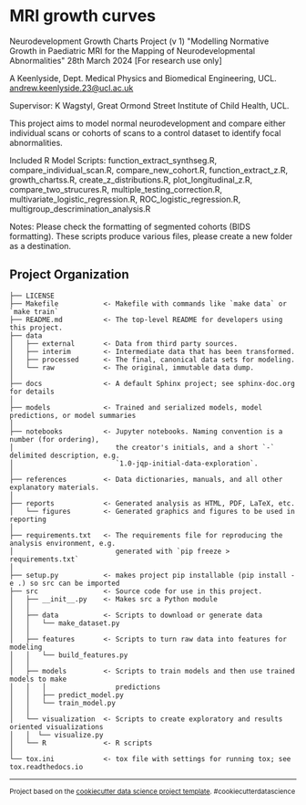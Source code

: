 MRI growth curves
==============================

Neurodevelopment Growth Charts Project (v 1)
"Modelling Normative Growth in Paediatric MRI for the Mapping of Neurodevelopmental Abnormalities"
28th March 2024
[For research use only]

A Keenlyside,
Dept. Medical Physics and Biomedical Engineering, UCL. 
andrew.keenlyside.23@ucl.ac.uk

Supervisor: K Wagstyl,
Great Ormond Street Institute of Child Health, UCL.

This project aims to model normal neurodevelopment and compare either individual scans or 
cohorts of scans to a control dataset to identify focal abnormalities.

Included R Model Scripts:
function_extract_synthseg.R,
compare_individual_scan.R,
compare_new_cohort.R,
function_extract_z.R,
growth_chartss.R,
create_z_distributions.R,
plot_longitudinal_z.R,
compare_two_strucures.R,
multiple_testing_correction.R,
multivariate_logistic_regression.R,
ROC_logistic_regression.R,
multigroup_descrimination_analysis.R


Notes:
Please check the formatting of segmented cohorts (BIDS formatting).
These scripts produce various files, please create a new folder as a destination.

Project Organization
------------

    ├── LICENSE
    ├── Makefile           <- Makefile with commands like `make data` or `make train`
    ├── README.md          <- The top-level README for developers using this project.
    ├── data
    │   ├── external       <- Data from third party sources.
    │   ├── interim        <- Intermediate data that has been transformed.
    │   ├── processed      <- The final, canonical data sets for modeling.
    │   └── raw            <- The original, immutable data dump.
    │
    ├── docs               <- A default Sphinx project; see sphinx-doc.org for details
    │
    ├── models             <- Trained and serialized models, model predictions, or model summaries
    │
    ├── notebooks          <- Jupyter notebooks. Naming convention is a number (for ordering),
    │                         the creator's initials, and a short `-` delimited description, e.g.
    │                         `1.0-jqp-initial-data-exploration`.
    │
    ├── references         <- Data dictionaries, manuals, and all other explanatory materials.
    │
    ├── reports            <- Generated analysis as HTML, PDF, LaTeX, etc.
    │   └── figures        <- Generated graphics and figures to be used in reporting
    │
    ├── requirements.txt   <- The requirements file for reproducing the analysis environment, e.g.
    │                         generated with `pip freeze > requirements.txt`
    │
    ├── setup.py           <- makes project pip installable (pip install -e .) so src can be imported
    ├── src                <- Source code for use in this project.
    │   ├── __init__.py    <- Makes src a Python module
    │   │
    │   ├── data           <- Scripts to download or generate data
    │   │   └── make_dataset.py
    │   │
    │   ├── features       <- Scripts to turn raw data into features for modeling
    │   │   └── build_features.py
    │   │
    │   ├── models         <- Scripts to train models and then use trained models to make
    │   │   │                 predictions
    │   │   ├── predict_model.py
    │   │   └── train_model.py
    │   │
    │   └── visualization  <- Scripts to create exploratory and results oriented visualizations
    │   │  └── visualize.py
    │   └── R              <- R scripts
    │
    └── tox.ini            <- tox file with settings for running tox; see tox.readthedocs.io


--------

<p><small>Project based on the <a target="_blank" href="https://drivendata.github.io/cookiecutter-data-science/">cookiecutter data science project template</a>. #cookiecutterdatascience</small></p>
